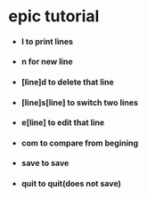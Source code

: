 # epic tutorial
* #### l to print lines
* #### n for new line
* #### [line]d to delete that line
* #### [line]s[line] to switch two lines
* #### e[line] to edit that line
* #### com to compare from begining
* #### save to save
* #### quit to quit(does not save)